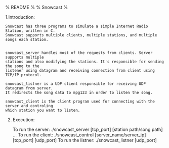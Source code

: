 % README %
% Snowcast %

1.Introduction:

	Snowcast has three programs to simulate a simple Internet Radio Station, written in C.
	Snowcast supports multiple clients, multiple stations, and multiple songs each station.
	
	
	snowcast_server handles most of the requests from clients. Server supports multiple
	stations and also modifying the stations. It's responsible for sending the song to the
	listener using datagram and receiving connection from client using TCP/IP protocol.
	
	snowcast_listner is a UDP client responsible for receiving UDP datagram from server.
	It redirects the song data to mpg123 in order to listen the song.
	
	snowcast_client is the client program used for connecting with the server and controling
	which station you want to listen. 
	
2. Execution:

	To run the server: ./snowcast_server [tcp_port] [station path/song path] ...
	To run the client: ./snowcast_control [server_name/server_ip] [tcp_port] [udp_port]
	To run the listner: ./snowcast_listner [udp_port]
	